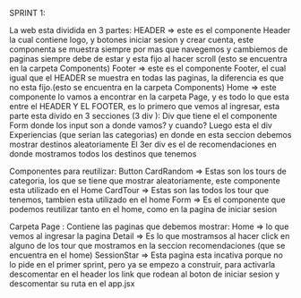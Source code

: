 SPRINT 1:

La web esta dividida en 3 partes:
HEADER  => este es el componente Header la cual contiene logo, y botones iniciar sesion y crear cuenta, este componenta se muestra siempre por
mas que navegemos y cambiemos de paginas siempre debe de estar y esta fijo al hacer scroll  (esto se encuentra en la carpeta Components)
Footer => este es el componente Footer, el cual igual que el HEADER se muestra en todas las paginas, la diferencia es que no esta fijo.(esto se encuentra en la carpeta Components)
Home => este componente lo vamos a encontrar en la carpeta Page, y es todo lo que esta entre el HEADER Y EL FOOTER, es lo primero  que vemos al ingresar, esta parte esta divido en 3 secciones (3 div ):
Div que tiene el el componente Form donde los input son a donde vamos? y cuando?
Luego esta el div Experiencias (que serian las categorias) en donde en esta seccion debemos mostrar destinos aleatoriamente
El 3er div es el de recomendaciones en donde mostramos todos los destinos que tenemos

Componentes para reutilizar:
Button 
CardRandom => Estas son los tours de categoria, los que se tiene que mostrar aleatoriamente, este componente esta utilizado en el Home 
CardTour => Estas son las todos los tour que tenemos, tambien esta utilizado en el home
Form => Es el componente que podemos reutilizar tanto en el home, como en la pagina de iniciar sesion

Carpeta Page :
Contiene las paginas que debemos mostrar:
Home => lo que vemos al ingresar la pagina
Detail => Es lo que mostramsos al hacer click en alguno de los tour que mostramos en la seccion recomendaciones (que se encuentra en el home)
SessionStar => Esta pagina esta incativa porque no lo pide en el primer sprint, pero ya se empezo a construir, para activarla descomentar en el header los link que rodean al boton de iniciar sesion y descomentar su ruta en el app.jsx 